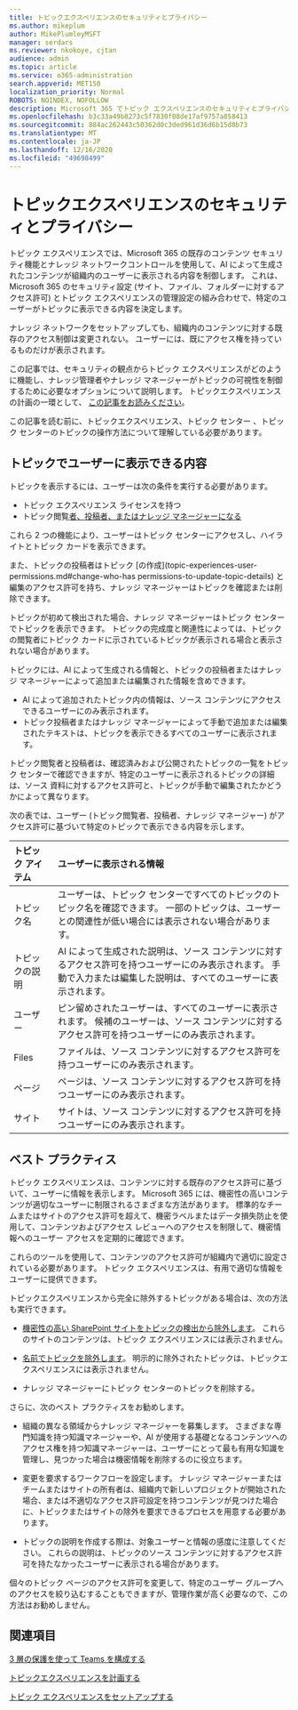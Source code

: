 ```yaml
---
title: トピックエクスペリエンスのセキュリティとプライバシー
ms.author: mikeplum
author: MikePlumleyMSFT
manager: serdars
ms.reviewer: nkokoye, cjtan
audience: admin
ms.topic: article
ms.service: o365-administration
search.appverid: MET150
localization_priority: Normal
ROBOTS: NOINDEX, NOFOLLOW
description: Microsoft 365 でトピック エクスペリエンスのセキュリティとプライバシーを計画する方法について説明します。
ms.openlocfilehash: b3c33a49b8273c5f7830f08de17af9757a858413
ms.sourcegitcommit: 884ac262443c50362d0c3ded961d36d6b15d8b73
ms.translationtype: MT
ms.contentlocale: ja-JP
ms.lasthandoff: 12/16/2020
ms.locfileid: "49698499"
---
```

# <a name="topic-experiences-security-and-privacy"></a>トピックエクスペリエンスのセキュリティとプライバシー

トピック エクスペリエンスでは、Microsoft 365 の既存のコンテンツ セキュリティ機能とナレッジ ネットワークコントロールを使用して、AI によって生成されたコンテンツが組織内のユーザーに表示される内容を制御します。 これは、Microsoft 365 のセキュリティ設定 (サイト、ファイル、フォルダーに対するアクセス許可) とトピック エクスペリエンスの管理設定の組み合わせで、特定のユーザーがトピックに表示できる内容を決定します。

ナレッジ ネットワークをセットアップしても、組織内のコンテンツに対する既存のアクセス制御は変更されない。 ユーザーには、既にアクセス権を持っているものだけが表示されます。

この記事では、セキュリティの観点からトピック エクスペリエンスがどのように機能し、ナレッジ管理者やナレッジ マネージャーがトピックの可視性を制御するために必要なオプションについて説明します。 トピックエクスペリエンスの計画の一環として、 [この記事をお読みください](plan-topic-experiences.md)。

この記事を読む前に、トピック[](topic-center-overview.md)エクスペリエンス、トピック センター [](manage-topics.md) 、トピック センターのトピックの操作方法について理解している必要があります。 [](topic-experiences-overview.md)

## <a name="what-users-can-see-in-topics"></a>トピックでユーザーに表示できる内容

トピックを表示するには、ユーザーは次の条件を実行する必要があります。

- トピック エクスペリエンス ライセンスを持つ
- トピック閲覧[者、投稿者](topic-experiences-knowledge-rules.md#change-who-can-see-topics-in-your-organization)[、またはナレッジ マネージャーになる](topic-experiences-user-permissions.md)

これら 2 つの機能により、ユーザーはトピック センターにアクセスし、ハイライトとトピック カードを表示できます。

また、トピックの投稿者はトピック [の作成](topic-experiences-user-permissions.md#change-who-has permissions-to-update-topic-details) と編集のアクセス許可を持ち、ナレッジ マネージャーはトピックを確認または削除できます。

トピックが初めて検出された場合、ナレッジ マネージャーはトピック センターでトピックを表示できます。 トピックの完成度と関連性によっては、トピック の閲覧者にトピック カードに示されているトピックが表示される場合と表示されない場合があります。

トピックには、AI によって生成される情報と、トピックの投稿者またはナレッジ マネージャーによって追加または編集された情報を含めできます。

- AI によって追加されたトピック内の情報は、ソース コンテンツにアクセスできるユーザーにのみ表示されます。
- トピック投稿者またはナレッジ マネージャーによって手動で追加または編集されたテキストは、トピックを表示できるすべてのユーザーに表示されます。

トピック閲覧者と投稿者は、確認済みおよび公開されたトピックの一覧をトピック センターで確認できますが、特定のユーザーに表示されるトピックの詳細は、ソース 資料に対するアクセス許可と、トピックが手動で編集されたかどうかによって異なります。

次の表では、ユーザー (トピック閲覧者、投稿者、ナレッジ マネージャー) がアクセス許可に基づいて特定のトピックで表示できる内容を示します。

|トピック アイテム|ユーザーに表示される情報|
|:---------|:------------------|
|トピック名|ユーザーは、トピック センターですべてのトピックのトピック名を確認できます。 一部のトピックは、ユーザーとの関連性が低い場合には表示されない場合があります。|
|トピックの説明|AI によって生成された説明は、ソース コンテンツに対するアクセス許可を持つユーザーにのみ表示されます。 手動で入力または編集した説明は、すべてのユーザーに表示されます。|
|ユーザー|ピン留めされたユーザーは、すべてのユーザーに表示されます。 候補のユーザーは、ソース コンテンツに対するアクセス許可を持つユーザーにのみ表示されます。|
|Files|ファイルは、ソース コンテンツに対するアクセス許可を持つユーザーにのみ表示されます。|
|ページ|ページは、ソース コンテンツに対するアクセス許可を持つユーザーにのみ表示されます。|
|サイト|サイトは、ソース コンテンツに対するアクセス許可を持つユーザーにのみ表示されます。|

## <a name="best-practices"></a>ベスト プラクティス

トピック エクスペリエンスは、コンテンツに対する既存のアクセス許可に基づいて、ユーザーに情報を表示します。 Microsoft 365 には、機密性の高いコンテンツが適切なユーザーに制限されるさまざまな方法があります。 標準的なチームまたはサイトのアクセス許可を超えて、機密ラベルまたは[](https://docs.microsoft.com/microsoft-365/compliance/data-loss-prevention-policies)データ損失防止を使用して、コンテンツおよび[](https://docs.microsoft.com/azure/active-directory/governance/access-reviews-overview)アクセス レビューへのアクセスを制限して、機密情報へのユーザー アクセスを定期的に確認できます。 [](https://docs.microsoft.com/microsoft-365/compliance/sensitivity-labels)

これらのツールを使用して、コンテンツのアクセス許可が組織内で適切に設定されている必要があります。 トピック エクスペリエンスは、有用で適切な情報をユーザーに提供できます。

トピックエクスペリエンスから完全に除外するトピックがある場合は、次の方法も実行できます。

- [機密性の高い SharePoint サイトをトピックの検出から除外します](topic-experiences-discovery.md#select-sharepoint-topic-sources)。 これらのサイトのコンテンツは、トピック エクスペリエンスには表示されません。

- [名前でトピックを除外します](topic-experiences-discovery.md#exclude-topics-by-name)。 明示的に除外されたトピックは、トピックエクスペリエンスには表示されません。

- ナレッジ マネージャーにトピック センターのトピックを削除する。

さらに、次のベスト プラクティスをお勧めします。

- 組織の異なる領域からナレッジ マネージャーを募集します。 さまざまな専門知識を持つ知識マネージャーや、AI が使用する基礎となるコンテンツへのアクセス権を持つ知識マネージャーは、ユーザーにとって最も有用な知識を管理し、見つかった場合は機密情報を削除するのに役立ちます。

- 変更を要求するワークフローを設定します。 ナレッジ マネージャーまたはチームまたはサイトの所有者は、組織内で新しいプロジェクトが開始された場合、または不適切なアクセス許可設定を持つコンテンツが見つけた場合に、トピックまたはサイトの除外を要求できるプロセスを用意する必要があります。

- トピックの説明を作成する際は、対象ユーザーと情報の感度に注意してください。 これらの説明は、トピックのソース コンテンツに対するアクセス許可を持たなかったユーザーに表示される場合があります。

個々のトピック ページのアクセス許可を変更して、特定のユーザー グループへのアクセスを絞り込むすることもできますが、管理作業が高く必要なので、この方法はお勧めしません。

## <a name="see-also"></a>関連項目

[3 層の保護を使って Teams を構成する](../solutions/configure-teams-three-tiers-protection.md)

[トピックエクスペリエンスを計画する](plan-topic-experiences.md)

[トピック エクスペリエンスをセットアップする](set-up-topic-experiences.md)
